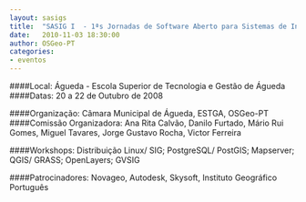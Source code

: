 ```yaml
---
layout: sasigs
title:  "SASIG I  - 1ªs Jornadas de Software Aberto para Sistemas de Informação Geográfica"
date:   2010-11-03 18:30:00
author: OSGeo-PT
categories:
- eventos
---
```


[logo]: https://drive.google.com/open?id=0B495G9xDT1s9TkhXbkhWMEc1STg&authuser=0 "Logo SASIG 1"

####Local:
Águeda - Escola Superior de Tecnologia e Gestão de Águeda
####Datas:
20 a 22 de Outubro de 2008

####Organização:
 Câmara Municipal de Águeda, ESTGA, OSGeo-PT
####Comissão Organizadora:
 Ana Rita Calvão, Danilo Furtado, Mário Rui Gomes, Miguel Tavares, Jorge Gustavo Rocha, Victor Ferreira

####Workshops:
Distribuição Linux/ SIG; PostgreSQL/ PostGIS; Mapserver; QGIS/ GRASS; OpenLayers; GVSIG

####Patrocinadores:
Novageo, Autodesk, Skysoft, Instituto Geográfico Português
